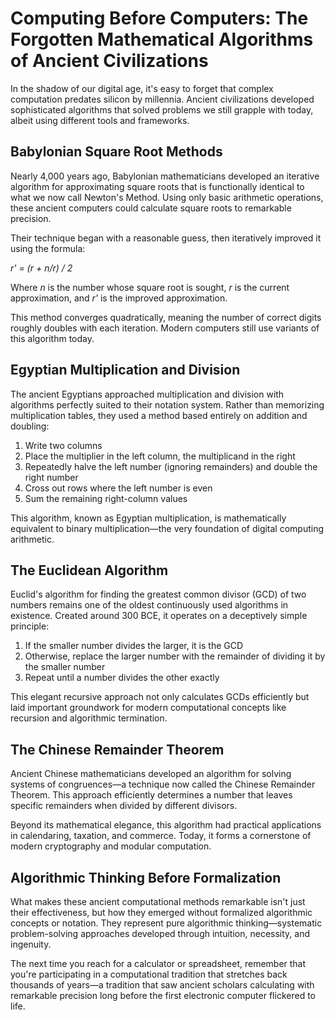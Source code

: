# Computing Before Computers: The Forgotten Mathematical Algorithms of Ancient Civilizations

In the shadow of our digital age, it's easy to forget that complex computation predates silicon by millennia. Ancient civilizations developed sophisticated algorithms that solved problems we still grapple with today, albeit using different tools and frameworks.

## Babylonian Square Root Methods

Nearly 4,000 years ago, Babylonian mathematicians developed an iterative algorithm for approximating square roots that is functionally identical to what we now call Newton's Method. Using only basic arithmetic operations, these ancient computers could calculate square roots to remarkable precision.

Their technique began with a reasonable guess, then iteratively improved it using the formula:

*r' = (r + n/r) / 2*

Where *n* is the number whose square root is sought, *r* is the current approximation, and *r'* is the improved approximation.

This method converges quadratically, meaning the number of correct digits roughly doubles with each iteration. Modern computers still use variants of this algorithm today.

## Egyptian Multiplication and Division

The ancient Egyptians approached multiplication and division with algorithms perfectly suited to their notation system. Rather than memorizing multiplication tables, they used a method based entirely on addition and doubling:

1. Write two columns
2. Place the multiplier in the left column, the multiplicand in the right
3. Repeatedly halve the left number (ignoring remainders) and double the right number
4. Cross out rows where the left number is even
5. Sum the remaining right-column values

This algorithm, known as Egyptian multiplication, is mathematically equivalent to binary multiplication—the very foundation of digital computing arithmetic.

## The Euclidean Algorithm

Euclid's algorithm for finding the greatest common divisor (GCD) of two numbers remains one of the oldest continuously used algorithms in existence. Created around 300 BCE, it operates on a deceptively simple principle:

1. If the smaller number divides the larger, it is the GCD
2. Otherwise, replace the larger number with the remainder of dividing it by the smaller number
3. Repeat until a number divides the other exactly

This elegant recursive approach not only calculates GCDs efficiently but laid important groundwork for modern computational concepts like recursion and algorithmic termination.

## The Chinese Remainder Theorem

Ancient Chinese mathematicians developed an algorithm for solving systems of congruences—a technique now called the Chinese Remainder Theorem. This approach efficiently determines a number that leaves specific remainders when divided by different divisors.

Beyond its mathematical elegance, this algorithm had practical applications in calendaring, taxation, and commerce. Today, it forms a cornerstone of modern cryptography and modular computation.

## Algorithmic Thinking Before Formalization

What makes these ancient computational methods remarkable isn't just their effectiveness, but how they emerged without formalized algorithmic concepts or notation. They represent pure algorithmic thinking—systematic problem-solving approaches developed through intuition, necessity, and ingenuity.

The next time you reach for a calculator or spreadsheet, remember that you're participating in a computational tradition that stretches back thousands of years—a tradition that saw ancient scholars calculating with remarkable precision long before the first electronic computer flickered to life.